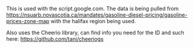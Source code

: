 This is used with the script.google.com. The data is being pulled from https://nsuarb.novascotia.ca/mandates/gasoline-diesel-pricing/gasoline-prices-zone-map with the halifax region being used. 

Also uses the Cheerio library, can find info you need for the ID and such here: https://github.com/tani/cheeriogs
